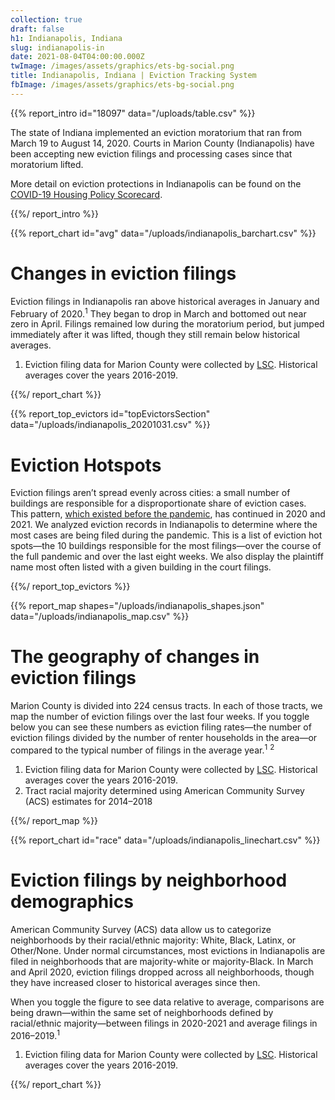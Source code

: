 ```yaml
---
collection: true
draft: false
h1: Indianapolis, Indiana
slug: indianapolis-in
date: 2021-08-04T04:00:00.000Z
twImage: /images/assets/graphics/ets-bg-social.png
title: Indianapolis, Indiana | Eviction Tracking System
fbImage: /images/assets/graphics/ets-bg-social.png
---
```


{{% report_intro id="18097" data="/uploads/table.csv" %}}







The state of Indiana implemented an eviction moratorium that ran from March 19 to August 14, 2020. Courts in Marion County (Indianapolis) have been accepting new eviction filings and processing cases since that moratorium lifted. 

More detail on eviction protections in Indianapolis can be found on the [COVID-19 Housing Policy Scorecard](https://evictionlab.org/covid-policy-scorecard/in/).







{{%/ report_intro %}}



{{% report_chart id="avg" data="/uploads/indianapolis_barchart.csv" %}}



# Changes in eviction filings

Eviction filings in Indianapolis ran above historical averages in January and February of 2020.<sup>1</sup> They began to drop in March and bottomed out near zero in April. Filings remained low during the moratorium period, but jumped immediately after it was lifted, though they still remain below historical averages.

1. Eviction filing data for Marion County were collected by [LSC](https://www.lsc.gov/). Historical averages cover the years 2016-2019.



{{%/ report_chart %}}



{{% report_top_evictors id="topEvictorsSection" data="/uploads/indianapolis_20201031.csv" %}}

# Eviction Hotspots

Eviction filings aren’t spread evenly across cities: a small number of buildings are responsible for a disproportionate share of eviction cases. This pattern, [which existed before the pandemic](https://evictionlab.org/top-evicting-landlords-drive-us-eviction-crisis/), has continued in 2020 and 2021. We analyzed eviction records in Indianapolis to determine where the most cases are being filed during the pandemic. This is a list of eviction hot spots—the 10 buildings responsible for the most filings—over the course of the full pandemic and over the last eight weeks. We also display the plaintiff name most often listed with a given building in the court filings.

{{%/ report_top_evictors %}}



{{% report_map shapes="/uploads/indianapolis_shapes.json" data="/uploads/indianapolis_map.csv" %}}







# The geography of changes in eviction filings

Marion County is divided into 224 census tracts. In each of those tracts, we map the number of eviction filings over the last four weeks. If you toggle below you can see these numbers as eviction filing rates—the number of eviction filings divided by the number of renter households in the area—or compared to the typical number of filings in the average year.<sup>1</sup> <sup>2</sup>

1. Eviction filing data for Marion County were collected by [LSC](https://www.lsc.gov/). Historical averages cover the years 2016-2019.
2. Tract racial majority determined using American Community Survey (ACS) estimates for 2014–2018







{{%/ report_map %}}



{{% report_chart id="race" data="/uploads/indianapolis_linechart.csv" %}}





# Eviction filings by neighborhood demographics

American Community Survey (ACS) data allow us to categorize neighborhoods by their racial/ethnic majority: White, Black, Latinx, or Other/None. Under normal circumstances, most evictions in Indianapolis are filed in neighborhoods that are majority-white or majority-Black. In March and April 2020, eviction filings dropped across all neighborhoods, though they have increased closer to historical averages since then. 

When you toggle the figure to see data relative to average, comparisons are being drawn—within the same set of neighborhoods defined by racial/ethnic majority—between filings in 2020-2021 and average filings in 2016–2019.<sup>1</sup>

1. Eviction filing data for Marion County were collected by [LSC](https://www.lsc.gov/). Historical averages cover the years 2016-2019.





{{%/ report_chart %}}